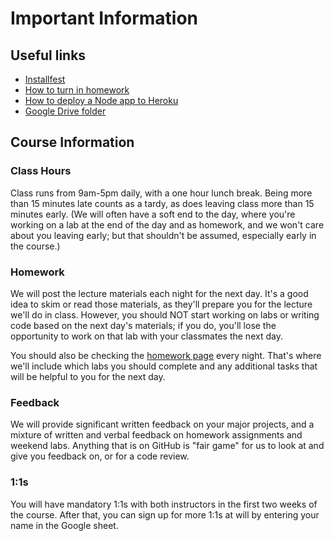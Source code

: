 # Important Information

## Useful links
* [Installfest](https://github.com/SF-WDI-LABS/installfest)
* [How to turn in homework](https://github.com/SF-WDI-LABS/shared_modules/blob/master/how-to/submit-homework.md)
* [How to deploy a Node app to Heroku](https://github.com/SF-WDI-LABS/shared_modules/blob/master/how-to/heroku-mean-stack-deploy.md)
* [Google Drive folder](https://drive.google.com/drive/folders/0B8yGwcJ3XjF1aDA0TlgzaDlDYVk)


## Course Information

### Class Hours
Class runs from 9am-5pm daily, with a one hour lunch break. Being more than 15 minutes late counts as a tardy, as does leaving class more than 15 minutes early. (We will often have a soft end to the day, where you're working on a lab at the end of the day and as homework, and we won't care about you leaving early; but that shouldn't be assumed, especially early in the course.)

### Homework
We will post the lecture materials each night for the next day. It's a good idea to skim or read those materials, as they'll prepare you for the lecture we'll do in class. However, you should NOT start working on labs or writing code based on the next day's materials; if you do, you'll lose the opportunity to work on that lab with your classmates the next day.

You should also be checking the [homework page](homework.md) every night. That's where we'll include which labs you should complete and any additional tasks that will be helpful to you for the next day.

### Feedback
We will provide significant written feedback on your major projects, and a mixture of written and verbal feedback on homework assignments and weekend labs. Anything that is on GitHub is "fair game" for us to look at and give you feedback on, or for a code review.

### 1:1s
You will have mandatory 1:1s with both instructors in the first two weeks of the course. After that, you can sign up for more 1:1s at will by entering your name in the Google sheet.
